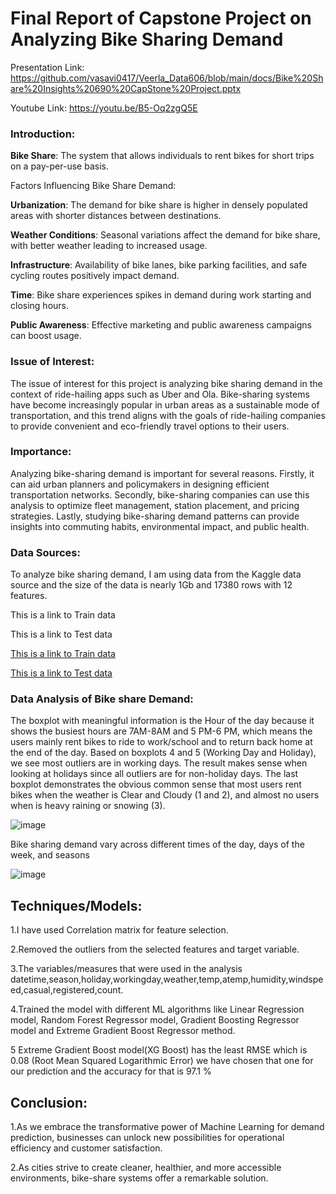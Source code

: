 # Final Report of Capstone Project on Analyzing Bike Sharing Demand

Presentation Link: https://github.com/vasavi0417/Veerla_Data606/blob/main/docs/Bike%20Share%20Insights%20690%20CapStone%20Project.pptx

Youtube Link: https://youtu.be/B5-Oq2zgQ5E

### Introduction:

**Bike Share**: The system that allows individuals to rent bikes for short trips on a pay-per-use basis.

Factors Influencing Bike Share Demand:

**Urbanization**: The demand for bike share is higher in densely populated areas with shorter distances between destinations.

**Weather Conditions**: Seasonal variations affect the demand for bike share, with better weather leading to increased usage.

**Infrastructure**: Availability of bike lanes, bike parking facilities, and safe cycling routes positively impact demand.

**Time**: Bike share experiences spikes in demand during work starting and closing hours.

**Public Awareness**: Effective marketing and public awareness campaigns can boost usage.


### Issue of Interest:
The issue of interest for this project is analyzing bike sharing demand in the context of ride-hailing apps such as Uber and Ola. Bike-sharing systems have become increasingly popular in urban areas as a sustainable mode of transportation, and this trend aligns with the goals of ride-hailing companies to provide convenient and eco-friendly travel options to their users.

### Importance:
Analyzing bike-sharing demand is important for several reasons. Firstly, it can aid urban planners and policymakers in designing efficient transportation networks. Secondly, bike-sharing companies can use this analysis to optimize fleet management, station placement, and pricing strategies. Lastly, studying bike-sharing demand patterns can provide insights into commuting habits, environmental impact, and public health.




### Data Sources:
To analyze bike sharing demand, I am using data from the Kaggle data source and the size of the data is nearly 1Gb and 17380 rows with 12 features.

This is a link to Train data

This is a link to Test data


[This is a link to Train data](https://github.com/harshitssj4/Kaggle-Bike-Sharing-Demand/blob/master/train.csv)

[This is a link to Test data](https://github.com/harshitssj4/Kaggle-Bike-Sharing-Demand/blob/master/test.csv)


### Data Analysis of Bike share Demand:

The boxplot with meaningful information is the Hour of the day because it shows the busiest hours are 7AM-8AM and 5 PM-6 PM, which means the users mainly rent bikes to ride to work/school and to return back home at the end of the day. Based on boxplots 4 and 5 (Working Day and Holiday), we see most outliers are in working days. The result makes sense when looking at holidays since all outliers are for non-holiday days. The last boxplot demonstrates the obvious common sense that most users rent bikes when the weather is Clear and Cloudy (1 and 2), and almost no users when is heavy raining or snowing (3).



![image](https://github.com/vasavi0417/Veerla_Data606/assets/42056699/de6940d8-bca3-42a4-b9fc-566dc836a2e5)






Bike sharing demand vary across different times of the day, days of the week, and seasons

![image](https://github.com/vasavi0417/Veerla_Data606/assets/42056699/3230bb12-0755-4007-9e2b-2c1e7bc5f7f3)




## Techniques/Models:
1.I have used Correlation matrix for feature selection.

2.Removed the outliers from the selected features and target variable.

3.The variables/measures that were used in the analysis datetime,season,holiday,workingday,weather,temp,atemp,humidity,windspeed,casual,registered,count.

4.Trained the model with different ML algorithms like Linear Regression model, Random Forest Regressor model, Gradient Boosting Regressor model and Extreme Gradient Boost Regressor method.

5 Extreme Gradient Boost model(XG Boost) has the least RMSE which is 0.08 (Root Mean Squared Logarithmic Error) we have chosen that one for our prediction and the accuracy for that is 97.1 %

## Conclusion:

1.As we embrace the transformative power of Machine Learning for demand prediction, businesses can unlock new possibilities for operational efficiency and customer satisfaction.

2.As cities strive to create cleaner, healthier, and more accessible environments, bike-share systems offer a remarkable solution.


